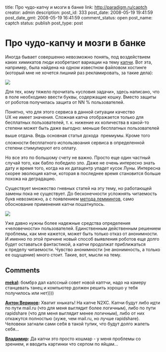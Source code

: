 title: Про чудо-капчу и мозги в банке
link: http://paradigm.ru/captch
creator: admin
description: 
post_id: 333
post_date: 2008-05-19 19:41:59
post_date_gmt: 2008-05-19 16:41:59
comment_status: open
post_name: captch
status: publish
post_type: post

# Про чудо-капчу и мозги в банке

Иногда бывает совершенно невозможно понять, под воздействием каких химикатов люди изобретают вариации на тему [капчи](http://ru.wikipedia.org/wiki/CAPTCHA). Вот эта, например, была найдена на одном известном файловом хостинге (который мне не хочется лишний раз рекламировать, за такие дела):

![](/;-\)/2008/05/captcha1.png)

Для тех, кому тяжело прочитать «условия задачи», здесь написано, что в поле необходимо ввести буквы, содержащие кошку. Вместо защиты от роботов получилась защита от NN % пользователей.

Понятно, что для этого сервиса в данной ситуации качество UX не имеет значения. Сложная капча отображается только для бесплатных пользователей, т. к. нижение их количества в какой-то степени может быть даже выгодно: меньше бесплатных пользователей  выше отдача. Ведь основная статья дохода  премиумы. Кроме того сложности бесплатного использвоания сервиса в определенной степени стимулируют его оплату.

Но все это по большому счету не важно. Просто еще один частный случай того, как бабло победило зло. Даже не очень интересно знать дату и время того, когда на их датацентр упадет кусок Луны. Интересна скорее эволюция капчи, которая в последнее время становится больше похожа на деградацию.

Существует множество гневных статей на эту тему, но работающей замены пока не существует. До бесконечности усложнять читаемость букв невозможно, а с появлением [метода леммингов](http://b23.ru/yjl), само обоснование применения капчи пошатнулось.

![](/;-\)/2008/05/matrix.jpg)

Уже давно нужны более надежные средства определения «человечности» пользователей. Единственным действенным решением проблемы, как мне кажется, может быть только отказ от анонимности. И именно по этой причине новый способ выявления роботов еще долго будет оставаться фантастикой, а капчи продолжат приближаться к пределу читаемости. Чувство анонимности (не анонимность, а только ее ощущение) много стоит. Такие, вот, мысли на тему.

## Comments

**[mekal](#781 "2008-05-19 20:20:52"):** бомбрэ дал калссный совет новой каптчи, надо на камеру станцевать танец и компьютер должен решить хорошо у тебя получилось или нет))))

**[Антон Веринов](#782 "2008-05-19 20:41:35"):** Хватит хныкать! На капче N2XC. Капчи будут либо идти по пути mail.ru (что для меня выглядит более логичным), либо по пути rapidshare (что для меня выглядит менее логичным), либо от них откажутся полностью (хуже, чем mail.ru, но лучше rapidshare). Человеки загнали сами себя в такой тупик, что будут долго жалеть себя...

**[Владимир](#790 "2008-05-21 17:12:01"):** Да капчи это просто кошмар - у меня проблемы со зрением, и вводить картинки что серпом по яйцам...


